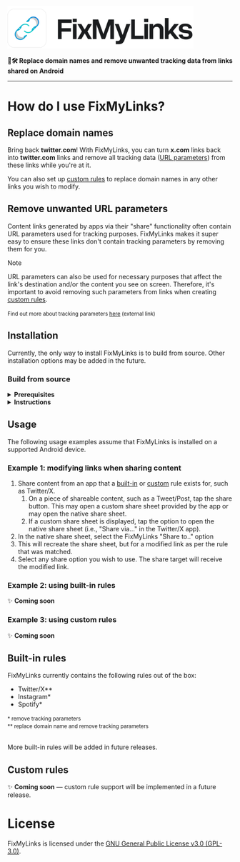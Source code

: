 <picture>
    <source media="(prefers-color-scheme: dark)" srcset="./.github/images/logo-wordmark-dark.svg">
    <img alt="FixMyLinks" src="./.github/images//logo-wordmark-light.svg" height="96">
</picture>

**🔗🛠️ Replace domain names and remove unwanted tracking data from links shared on Android**

---

# How do I use FixMyLinks?

## Replace domain names

Bring back **twitter.com**! With FixMyLinks, you can turn **x.com** links back into **twitter.com** links and remove all tracking data ([URL parameters](#remove-unwanted-url-parameters)) from these links while you're at it.

You can also set up [custom rules](#custom-rules) to replace domain names in any other links you wish to modify.

## Remove unwanted URL parameters

Content links generated by apps via their "share" functionality often contain URL parameters used for tracking purposes. FixMyLinks makes it super easy to ensure these links don't contain tracking parameters by removing them for you.

> [!NOTE]
> URL parameters can also be used for necessary purposes that affect the link's destination and/or the content you see on screen. Therefore, it's important to avoid removing such parameters from links when creating [custom rules](#custom-rules).

<small>
    Find out more about tracking parameters <a href="https://support.google.com/google-ads/answer/6277564?hl=en-GB#:~:text=on%20your%20website.-,Tracking%20parameters,-pass%20information%20about">here</a> (external link)
</small>

## Installation

Currently, the only way to install FixMyLinks is to build from source. Other installation options may be added in the future.

### Build from source

<details>
<summary>
    <b>Prerequisites</b>
</summary>

-   [Git](https://git-scm.com/)
-   [Android Studio](https://d.android.com/studio)
-   [Android Debug Bridge (ADB)](https://developer.android.com/tools/adb) (should be bundled with Android Studio)
-   A [physical](https://developer.android.com/studio/run/device) or [virtual](https://developer.android.com/studio/run/managing-avds) Android device connected to ADB
</details>

<details>
<summary>
  <b>Instructions</b>
</summary>

1. Clone the repository and enter the project directory
    ```sh
    git clone https://github.com/suvanl/FixMyLinks.git FixMyLinks
    ```
    ```sh
    cd FixMyLinks
    ```
2. Create a **local.properties** file in the project root containing the path to the Android SDK:
    <details>
       <summary>
       <b>Windows</b>
       </summary>

    ```sh
    echo "sdk.dir=C\:\\Users\\<YOUR-USERNAME>\\AppData\\Local\\Android\\Sdk" >> local.properties
    ```

    </details>

    <details>
       <summary>
       <b>macOS</b>
       </summary>

    ```sh
    echo "sdk.dir = /Users/<YOUR-USERNAME>/Library/Android/sdk" >> local.properties
    ```

    </details>

    <details>
       <summary>
       <b>Linux</b>
       </summary>

    ```sh
    echo "sdk.dir = /home/<YOUR-USERNAME>/Android/sdk" >> local.properties
    ```

    </details>

3. Build the app
    <details>
       <summary>
       <b>Windows</b>
       </summary>

    ```sh
    .\gradlew assemble
    ```

    </details>

    <details>
       <summary>
       <b>macOS and Linux</b>
       </summary>

    ```sh
    ./gradlew assemble
    ```

    > [!NOTE]
    > You may need to grant execute permissions to `gradlew`:
    >
    > ```sh
    > chmod +x gradlew
    > ```

    </details>

4. Install the built APK on a connected device
    ```sh
    adb install app/build/outputs/apk/debug/app-debug.apk
    ```
5. Open the app using the device's launcher. Alternatively, use the following command to run the app:
    ```sh
    adb shell am start -n "com.suvanl.fixmylinks/com.suvanl.fixmylinks.MainActivity" -a android.intent.action.MAIN -c android.intent.category.LAUNCHER
    ```
    > [!NOTE]
    > Optionally, you may use the `--splashscreen-show-icon` flag.

</details>

## Usage

The following usage examples assume that FixMyLinks is installed on a supported Android device.

### Example 1: modifying links when sharing content

1. Share content from an app that a [built-in](#built-in-rules) or [custom](#custom-rules) rule exists for, such as Twitter/X.
    1. On a piece of shareable content, such as a Tweet/Post, tap the share button. This may open a custom share sheet provided by the app or may open the native share sheet.
    2. If a custom share sheet is displayed, tap the option to open the native share sheet (i.e., "Share via..." in the Twitter/X app).
2. In the native share sheet, select the FixMyLinks "Share to.." option
3. This will recreate the share sheet, but for a modified link as per the rule that was matched.
4. Select any share option you wish to use. The share target will receive the modified link.

### Example 2: using built-in rules

✨ **Coming soon**

### Example 3: using custom rules

✨ **Coming soon**

## Built-in rules

FixMyLinks currently contains the following rules out of the box:

-   Twitter/X\*\*
-   Instagram\*
-   Spotify\*

<small>
    * remove tracking parameters 
    <br>
    ** replace domain name and remove tracking parameters
</small>

<br>
<br>

More built-in rules will be added in future releases.

## Custom rules

✨ **Coming soon** &mdash; custom rule support will be implemented in a future release.

# License

FixMyLinks is licensed under the [GNU General Public License v3.0 (GPL-3.0)](https://github.com/suvanl/FixMyLinks/blob/main/LICENSE).
